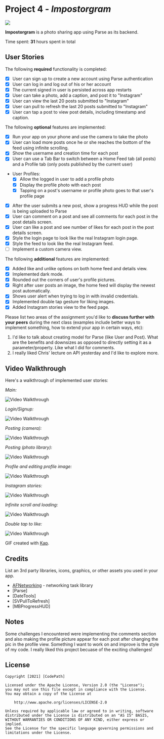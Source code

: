 # Project 4 - *Impostorgram*
<img src='https://github.com/athomas9195/Impostorgram/blob/main/impostorgram.png'/>

**Impostorgram** is a photo sharing app using Parse as its backend.

Time spent: **31** hours spent in total

## User Stories

The following **required** functionality is completed:

- [x] User can sign up to create a new account using Parse authentication
- [x] User can log in and log out of his or her account
- [x] The current signed in user is persisted across app restarts
- [x] User can take a photo, add a caption, and post it to "Instagram"
- [x] User can view the last 20 posts submitted to "Instagram"
- [x] User can pull to refresh the last 20 posts submitted to "Instagram"
- [x] User can tap a post to view post details, including timestamp and caption.

The following **optional** features are implemented:

- [x] Run your app on your phone and use the camera to take the photo
- [x] User can load more posts once he or she reaches the bottom of the feed using infinite scrolling.
- [x] Show the username and creation time for each post
- [x] User can use a Tab Bar to switch between a Home Feed tab (all posts) and a Profile tab (only posts published by the current user)
- User Profiles:
  - [x] Allow the logged in user to add a profile photo
  - [x] Display the profile photo with each post
  - [x] Tapping on a post's username or profile photo goes to that user's profile page
- [x] After the user submits a new post, show a progress HUD while the post is being uploaded to Parse
- [x] User can comment on a post and see all comments for each post in the post details screen.
- [x] User can like a post and see number of likes for each post in the post details screen.
- [x] Style the login page to look like the real Instagram login page.
- [x] Style the feed to look like the real Instagram feed.
- [ ] Implement a custom camera view.

The following **additional** features are implemented:

- [x] Added like and unlike options on both home feed and details view. 
- [x] Implemented dark mode. 
- [x] Rounded out the corners of user's profile pictures. 
- [x] Right after user posts an image, the home feed will display the newest post automatically. 
- [x] Shows user alert when trying to log in with invalid credentials. 
- [x] Implemented double tap gesture for liking images. 
- [x] Added Instagram stories view to the feed page.

Please list two areas of the assignment you'd like to **discuss further with your peers** during the next class (examples include better ways to implement something, how to extend your app in certain ways, etc):

1. I'd like to talk about creating model for Parse (like User and Post). What are the benefits and downsizes as opposed to directly setting it as a parameter/property. Like what I did for comments. 
2. I really liked Chris' lecture on API yesterday and I'd like to explore more. 

## Video Walkthrough

Here's a walkthrough of implemented user stories:

*Main:*

<img src='https://github.com/athomas9195/Impostorgram/blob/main/final%20ig%20demo%20main.gif' title='Video - Main' width='' alt='Video Walkthrough' />

*Login/Signup:*

<img src='https://github.com/athomas9195/Impostorgram/blob/main/ezgif.com-gif-maker%20(2).gif' title='Video - Main' width='' alt='Video Walkthrough' />

*Posting (camera):*

<img src='https://github.com/athomas9195/Impostorgram/blob/main/post%20camera%20demo%20ig.gif' title='Video - Main' width='' alt='Video Walkthrough' />

*Posting (photo library):*

<img src='https://github.com/athomas9195/Impostorgram/blob/main/post%20library%20demo%20ig.gif' title='Video - Main' width='' alt='Video Walkthrough' />

*Profile and editing profile image:* 

<img src='https://github.com/athomas9195/Impostorgram/blob/main/prof%20pic%20ig%20demo.gif' title='Video - Main' width='' alt='Video Walkthrough' />

*Instagram stories:*

<img src='https://github.com/athomas9195/Impostorgram/blob/main/stories%20demo%20ig.gif' title='Video - Main' width='' alt='Video Walkthrough' />


*Infinite scroll and loading:*

<img src='https://github.com/athomas9195/Impostorgram/blob/main/refresh%20demo%20ig.gif' title='Video - Main' width='' alt='Video Walkthrough' />

*Double tap to like:*

<img src='https://github.com/athomas9195/Impostorgram/blob/main/double%20tap%20like%20demo%20ig.gif' title='Video - Main' width='' alt='Video Walkthrough' />



GIF created with [Kap](https://getkap.co/).

## Credits

List an 3rd party libraries, icons, graphics, or other assets you used in your app.

- [AFNetworking](https://github.com/AFNetworking/AFNetworking) - networking task library
- [Parse]
- [DateTools]
- [SVPullToRefresh]
- [MBProgressHUD]


## Notes

Some challenges I encountered were implementing the comments section and also making the profile picture appear for each post after changing the pic in the profile view. Something I want to work on and improve is the style of my code. I really liked this project becuase of the exciting challenges!

## License

    Copyright [2021] [CodePath]

    Licensed under the Apache License, Version 2.0 (the "License");
    you may not use this file except in compliance with the License.
    You may obtain a copy of the License at

        http://www.apache.org/licenses/LICENSE-2.0

    Unless required by applicable law or agreed to in writing, software
    distributed under the License is distributed on an "AS IS" BASIS,
    WITHOUT WARRANTIES OR CONDITIONS OF ANY KIND, either express or implied.
    See the License for the specific language governing permissions and
    limitations under the License.
